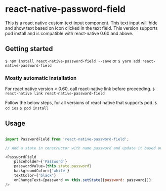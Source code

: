 # react-native-password-field

This is a react native custom text input component. This text input will hide and show text based on icon clicked in the text field. This version supports pod install and is compatible with react-native 0.60 and above.


## Getting started

`$ npm install react-native-password-field --save`
 or 
 `$ yarn add react-native-password-field`

### Mostly automatic installation

For react native version < 0.60, call react-native link before proceeding.
`$ react-native link react-native-password-field`

Follow the below steps, for all versions of react native that supports pod.
`$ cd ios`
`$ pod install`

## Usage
```javascript

import PasswordField from 'react-native-password-field';

// Add a state in constructor with name password and update it based on the operation performed

<PasswordField
    placeholder={'Password'}
    passwordValue={this.state.password}
    backgroundColor={'white'}
    textColor={'black'}
    onChangeText={password => this.setState({password: password})}
/>
```
